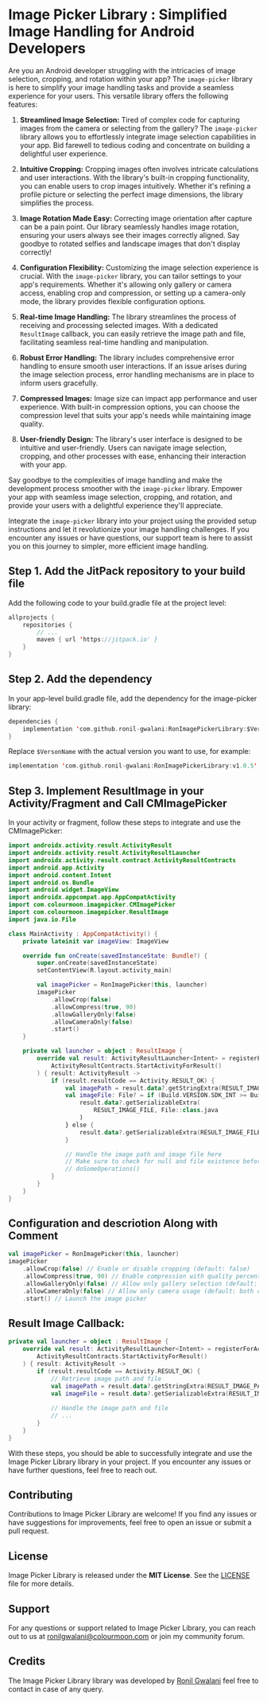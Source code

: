 # Image Picker Library : Simplified Image Handling for Android Developers

Are you an Android developer struggling with the intricacies of image selection, cropping, and rotation within your app? The `image-picker` library is here to simplify your image handling tasks and provide a seamless experience for your users. This versatile library offers the following features:

1. **Streamlined Image Selection:** Tired of complex code for capturing images from the camera or selecting from the gallery? The `image-picker` library allows you to effortlessly integrate image selection capabilities in your app. Bid farewell to tedious coding and concentrate on building a delightful user experience.
2. **Intuitive Cropping:** Cropping images often involves intricate calculations and user interactions. With the library's built-in cropping functionality, you can enable users to crop images intuitively. Whether it's refining a profile picture or selecting the perfect image dimensions, the library simplifies the process.

3. **Image Rotation Made Easy:** Correcting image orientation after capture can be a pain point. Our library seamlessly handles image rotation, ensuring your users always see their images correctly aligned. Say goodbye to rotated selfies and landscape images that don't display correctly!

4. **Configuration Flexibility:** Customizing the image selection experience is crucial. With the `image-picker` library, you can tailor settings to your app's requirements. Whether it's allowing only gallery or camera access, enabling crop and compression, or setting up a camera-only mode, the library provides flexible configuration options.

5. **Real-time Image Handling:** The library streamlines the process of receiving and processing selected images. With a dedicated `ResultImage` callback, you can easily retrieve the image path and file, facilitating seamless real-time handling and manipulation.

6. **Robust Error Handling:** The library includes comprehensive error handling to ensure smooth user interactions. If an issue arises during the image selection process, error handling mechanisms are in place to inform users gracefully.

7. **Compressed Images:** Image size can impact app performance and user experience. With built-in compression options, you can choose the compression level that suits your app's needs while maintaining image quality.

8. **User-friendly Design:** The library's user interface is designed to be intuitive and user-friendly. Users can navigate image selection, cropping, and other processes with ease, enhancing their interaction with your app.

Say goodbye to the complexities of image handling and make the development process smoother with the `image-picker` library. Empower your app with seamless image selection, cropping, and rotation, and provide your users with a delightful experience they'll appreciate.

Integrate the `image-picker` library into your project using the provided setup instructions and let it revolutionize your image handling challenges. If you encounter any issues or have questions, our support team is here to assist you on this journey to simpler, more efficient image handling.


## Step 1. Add the JitPack repository to your build file
Add the following code to your build.gradle file at the project level:

```kotlin
allprojects {
    repositories {
        // ...
        maven { url 'https://jitpack.io' }
    }
}
```
## Step 2. Add the dependency
In your app-level build.gradle file, add the dependency for the image-picker library:
```kotlin
dependencies {
    implementation 'com.github.ronil-gwalani:RonImagePickerLibrary:$VersonName'
}
```
Replace `$VersonName` with the actual version you want to use, for example:
```kotlin
implementation 'com.github.ronil-gwalani:RonImagePickerLibrary:v1.0.5'
```

## Step 3. Implement ResultImage in your Activity/Fragment and Call CMImagePicker

In your activity or fragment, follow these steps to integrate and use the CMImagePicker:

```kotlin
import androidx.activity.result.ActivityResult
import androidx.activity.result.ActivityResultLauncher
import androidx.activity.result.contract.ActivityResultContracts
import android.app.Activity
import android.content.Intent
import android.os.Bundle
import android.widget.ImageView
import androidx.appcompat.app.AppCompatActivity
import com.colourmoon.imagepicker.CMImagePicker
import com.colourmoon.imagepicker.ResultImage
import java.io.File

class MainActivity : AppCompatActivity() {
    private lateinit var imageView: ImageView

    override fun onCreate(savedInstanceState: Bundle?) {
        super.onCreate(savedInstanceState)
        setContentView(R.layout.activity_main)

        val imagePicker = RonImagePicker(this, launcher)
        imagePicker
            .allowCrop(false)
            .allowCompress(true, 90)
            .allowGalleryOnly(false)
            .allowCameraOnly(false)
            .start()
    }

    private val launcher = object : ResultImage {
        override val result: ActivityResultLauncher<Intent> = registerForActivityResult(
            ActivityResultContracts.StartActivityForResult()
        ) { result: ActivityResult ->
            if (result.resultCode == Activity.RESULT_OK) {
                val imagePath = result.data?.getStringExtra(RESULT_IMAGE_PATH)
                val imageFile: File? = if (Build.VERSION.SDK_INT >= Build.VERSION_CODES.TIRAMISU) {
                    result.data?.getSerializableExtra(
                        RESULT_IMAGE_FILE, File::class.java
                    )
                } else {
                    result.data?.getSerializableExtra(RESULT_IMAGE_FILE) as File
                }

                // Handle the image path and image file here
                // Make sure to check for null and file existence before using them
                // doSomeOperations()
            }
        }
    }
}
```

## Configuration and descriotion Along with Comment
```kotlin
val imagePicker = RonImagePicker(this, launcher)
imagePicker
    .allowCrop(false) // Enable or disable cropping (default: false)
    .allowCompress(true, 90) // Enable compression with quality percentage (default: false, quality: 60-100)
    .allowGalleryOnly(false) // Allow only gallery selection (default: both camera and gallery)
    .allowCameraOnly(false) // Allow only camera usage (default: both camera and gallery)
    .start() // Launch the image picker
````
## Result Image Callback:
```kotlin
private val launcher = object : ResultImage {
    override val result: ActivityResultLauncher<Intent> = registerForActivityResult(
        ActivityResultContracts.StartActivityForResult()
    ) { result: ActivityResult ->
        if (result.resultCode == Activity.RESULT_OK) {
            // Retrieve image path and file
            val imagePath = result.data?.getStringExtra(RESULT_IMAGE_PATH)
            val imageFile = result.data?.getSerializableExtra(RESULT_IMAGE_FILE) as File?
            
            // Handle the image path and file
            // ...
        }
    }
}
````

With these steps, you should be able to successfully integrate and use the Image Picker Library library in your project. If you encounter any issues or have further questions, feel free to reach out.

## Contributing

Contributions to Image Picker Library are welcome! If you find any issues or have suggestions for improvements, feel free to open an issue or submit a pull request.

## License

Image Picker Library is released under the **MIT License**. See the [LICENSE](https://en.wikipedia.org/wiki/MIT_License) file for more details.

## Support

For any questions or support related to Image Picker Library, you can reach out to us at ronilgwalani@colourmoon.com or join my community forum.

## Credits

The Image Picker Library library was developed by [Ronil Gwalani](https://github.com/ronilgwalnai) feel free to contact in case of any query.
